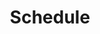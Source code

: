---
templateKey: schedule
classesTimetable:
  body: ''
subHeading: Class timetable
comingUp:
  body: >-
    **Retreat in Austria**

    Come together in a circle of sisters to celebrate our womanhood

    **Date**: SEP  
    **Venue**: Austria….  
  subHeading: Up and coming...
pageLink:
  linkURL: /classes
  text: More about classes
thisMonth:
  body: >-
    **Soulful Sistahood: Root, Restore, Rise**

    Come together in a circle of sisters to celebrate Our womanhood

    **Date**: SUN 20 JAN  
    **Time**: 15:00-17:30  
    **Venue**: The Granville ….
  subHeading: This month..
sectionHeading: Workshops & Events
title: Schedule
---